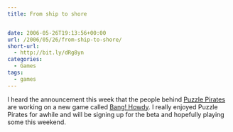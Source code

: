 ```yaml
---
title: From ship to shore


date: 2006-05-26T19:13:56+00:00
url: /2006/05/26/from-ship-to-shore/
short-url:
  - http://bit.ly/dRg8yn
categories:
  - Games
tags:
  - games
---
```

I heard the announcement this week that the people behind <a href="http://puzzlepirates.com">Puzzle Pirates</a> are working on a new game called <a href="http://www.banghowdy.com/">Bang! Howdy</a>. I really enjoyed Puzzle Pirates for awhile and will be signing up for the beta and hopefully playing some this weekend.